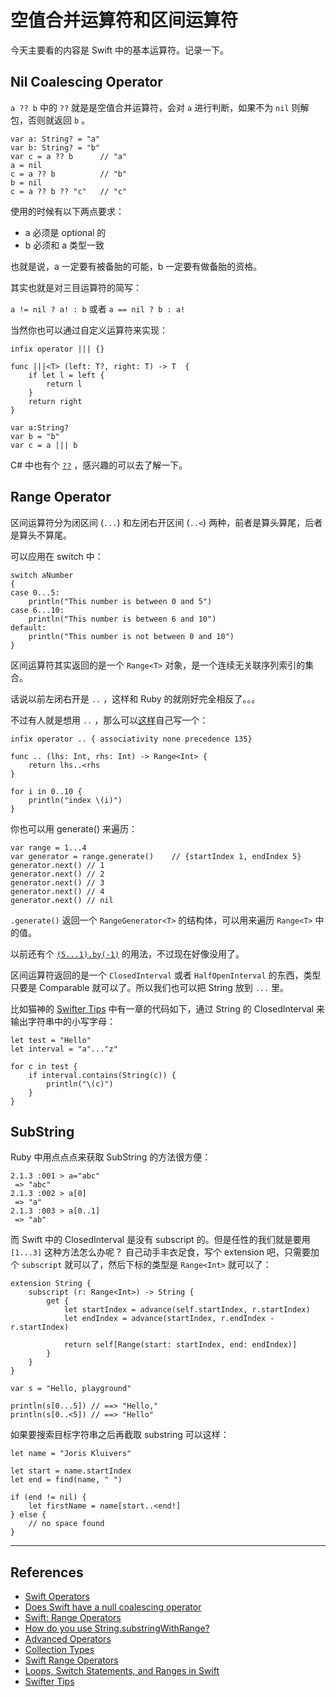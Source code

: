 # 空值合并运算符和区间运算符

今天主要看的内容是 Swift 中的基本运算符。记录一下。


## Nil Coalescing Operator
`a ?? b` 中的 `??` 就是是空值合并运算符，会对 `a` 进行判断，如果不为 `nil` 则解包，否则就返回 `b` 。

    var a: String? = "a"
    var b: String? = "b"
    var c = a ?? b      // "a"
    a = nil
    c = a ?? b          // "b"
    b = nil
    c = a ?? b ?? "c"   // "c"


使用的时候有以下两点要求：

- a 必须是 optional 的
- b 必须和 a 类型一致

也就是说，a 一定要有被备胎的可能，b 一定要有做备胎的资格。

其实也就是对三目运算符的简写：

`a != nil ? a! : b` 或者 `a == nil ? b : a!`


当然你也可以通过自定义运算符来实现：

    infix operator ||| {}

    func |||<T> (left: T?, right: T) -> T  {
        if let l = left { 
            return l 
        }
        return right
    }

    var a:String?
    var b = "b"
    var c = a ||| b

C# 中也有个 [`??`](http://msdn.microsoft.com/en-us/library/ms173224.aspx) ，感兴趣的可以去了解一下。


## Range Operator

区间运算符分为闭区间 (`...`) 和左闭右开区间 (`..<`) 两种，前者是算头算尾，后者是算头不算尾。

可以应用在 switch 中：

    switch aNumber
    {
    case 0...5:
        println("This number is between 0 and 5")
    case 6...10:
        println("This number is between 6 and 10")
    default:
        println("This number is not between 0 and 10")
    }

区间运算符其实返回的是一个 `Range<T>` 对象，是一个连续无关联序列索引的集合。

话说以前左闭右开是 `..` ，这样和 Ruby 的就刚好完全相反了。。。

不过有人就是想用 `..` ，那么可以[这样](http://angelovillegas.com/2014/07/15/swift-range-operators/)自己写一个：

    infix operator .. { associativity none precedence 135}

    func .. (lhs: Int, rhs: Int) -> Range<Int> {
        return lhs..<rhs
    }

    for i in 0..10 {
        println("index \(i)")
    }


你也可以用 generate() 来遍历：

    var range = 1...4
    var generator = range.generate()    // {startIndex 1, endIndex 5}
    generator.next() // 1
    generator.next() // 2
    generator.next() // 3
    generator.next() // 4
    generator.next() // nil

`.generate()` 返回一个 `RangeGenerator<T>` 的结构体，可以用来遍历 `Range<T>` 中的值。


以前还有个 [`(5...1).by(-1)`](http://ericasadun.com/2014/06/18/swift-the-lone-range-r/) 的用法，不过现在好像没用了。

区间运算符返回的是一个 `ClosedInterval` 或者 `HalfOpenInterval` 的东西，类型只要是 Comparable 就可以了。所以我们也可以把 String 放到 `...` 里。

比如猫神的 [Swifter Tips](http://swifter.tips/) 中有一章的代码如下，通过 String 的 ClosedInterval 来输出字符串中的小写字母：

    let test = "Hello"
    let interval = "a"..."z"

    for c in test {
        if interval.contains(String(c)) {
            println("\(c)")
        }
    }


## SubString

Ruby 中用点点点来获取 SubString 的方法很方便：

    2.1.3 :001 > a="abc"
     => "abc"
    2.1.3 :002 > a[0]
     => "a"
    2.1.3 :003 > a[0..1]
     => "ab"

而 Swift 中的 ClosedInterval 是没有 subscript 的。但是任性的我们就是要用 `[1...3]` 这种方法怎么办呢？
自己动手丰衣足食，写个 extension 吧，只需要加个 `subscript` 就可以了，然后下标的类型是 `Range<Int>` 就可以了：

    extension String {
        subscript (r: Range<Int>) -> String {
            get {
                let startIndex = advance(self.startIndex, r.startIndex)
                let endIndex = advance(startIndex, r.endIndex - r.startIndex)
                
                return self[Range(start: startIndex, end: endIndex)]
            }
        }
    }

    var s = "Hello, playground"

    println(s[0...5]) // ==> "Hello,"
    println(s[0..<5]) // ==> "Hello"

如果要搜索目标字符串之后再截取 substring 可以这样：

    let name = "Joris Kluivers"

    let start = name.startIndex
    let end = find(name, " ")

    if (end != nil) {
        let firstName = name[start..<end!]
    } else {
        // no space found
    }


*** 

## References

- [Swift Operators](http://nshipster.com/swift-operators/)
- [Does Swift have a null coalescing operator](http://stackoverflow.com/questions/24082959/does-swift-have-a-null-coalescing-operator-and-if-not-what-is-an-example-of-a-c)
- [Swift: Range Operators](http://angelovillegas.com/2014/07/15/swift-range-operators/)
- [How do you use String.substringWithRange? ](http://stackoverflow.com/questions/24044851/how-do-you-use-string-substringwithrange-or-how-do-ranges-work-in-swift)
- [Advanced Operators](https://developer.apple.com/library/ios/documentation/Swift/Conceptual/Swift_Programming_Language/AdvancedOperators.html)
- [Collection Types](https://developer.apple.com/library/ios/documentation/swift/conceptual/Swift_Programming_Language/CollectionTypes.html)
- [Swift Range Operators](http://angelovillegas.com/2014/07/15/swift-range-operators/)
- [Loops, Switch Statements, and Ranges in Swift](http://www.codingexplorer.com/loops-switch-statements-ranges-swift/)
- [Swifter Tips](http://swifter.tips/)